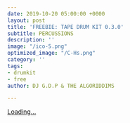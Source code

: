 ```yaml
---
date: 2019-10-20 05:00:00 +0000
layout: post
title: 'FREEBIE: TAPE DRUM KIT 0.3.0'
subtitle: PERCUSSIONS
description: ''
image: "/ico-5.png"
optimized_image: "/C-Hs.png"
category: ''
tags:
- drumkit
- free
author: DJ G.D.P & THE ALGORIDDIMS

---
```

<script src="https://gumroad.com/js/gumroad-embed.js"></script>

<div class="gumroad-product-embed" data-gumroad-product-id="lftIEM"><a href="https://gumroad.com/l/lftIEM">Loading...</a></div>